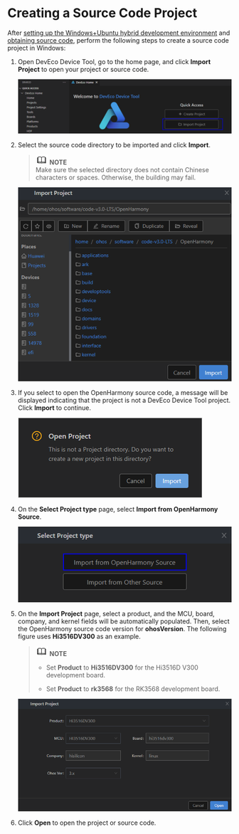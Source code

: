 # Creating a Source Code Project


After [setting up the Windows+Ubuntu hybrid development environment](../quick-start/quickstart-ide-standard-env-setup-win-ubuntu.md) and [obtaining source code](../quick-start/quickstart-ide-standard-sourcecode-acquire.md), perform the following steps to create a source code project in Windows:


1. Open DevEco Device Tool, go to the home page, and click **Import Project** to open your project or source code.

   ![en-us_image_0000001171426014](figures/en-us_image_0000001171426014.png)

2. Select the source code directory to be imported and click **Import**.

   > ![icon-note.gif](public_sys-resources/icon-note.gif) **NOTE**<br/>
   > Make sure the selected directory does not contain Chinese characters or spaces. Otherwise, the building may fail.

   ![en-us_image_0000001271562277](figures/en-us_image_0000001271562277.png)

3. If you select to open the OpenHarmony source code, a message will be displayed indicating that the project is not a DevEco Device Tool project. Click **Import** to continue.

   ![en-us_image_0000001135394334](figures/en-us_image_0000001135394334.png)

4. On the **Select Project type** page, select **Import from OpenHarmony Source**.

   ![en-us_image_0000001215743910](figures/en-us_image_0000001215743910.png)

5. On the **Import Project** page, select a product, and the MCU, board, company, and kernel fields will be automatically populated. Then, select the OpenHarmony source code version for **ohosVersion**. The following figure uses **Hi3516DV300** as an example.

   > ![icon-note.gif](public_sys-resources/icon-note.gif) **NOTE**<br/>
   > - Set **Product** to **Hi3516DV300** for the Hi3516D V300 development board.
   > 
   > - Set **Product** to **rk3568** for the RK3568 development board.

   ![en-us_image_0000001271448821](figures/en-us_image_0000001271448821.png)

6. Click **Open** to open the project or source code.
